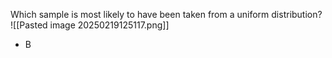 Which sample is most likely to have been taken from a uniform distribution?
![[Pasted image 20250219125117.png]]
- B